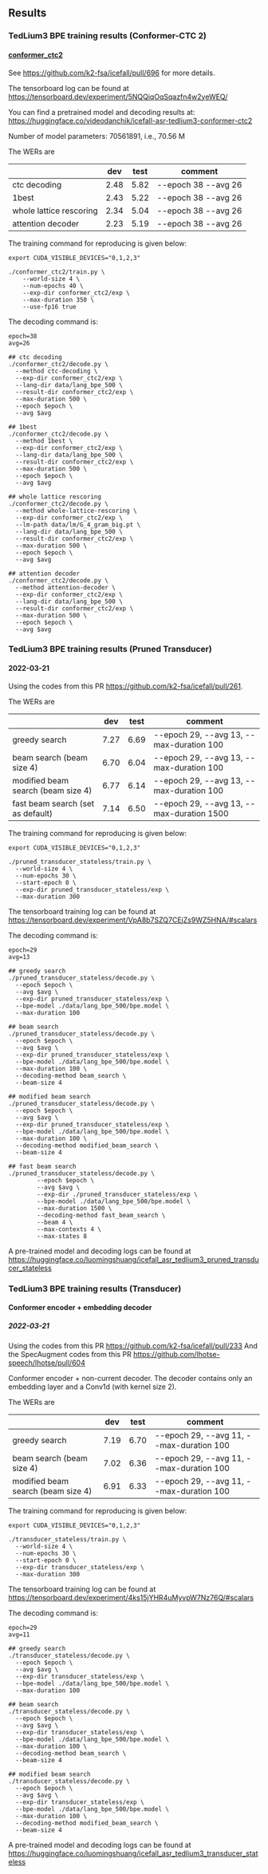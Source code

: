 ## Results

### TedLium3 BPE training results (Conformer-CTC 2)

#### [conformer_ctc2](./conformer_ctc2)

See <https://github.com/k2-fsa/icefall/pull/696> for more details.

The tensorboard log can be found at
<https://tensorboard.dev/experiment/5NQQiqOqSqazfn4w2yeWEQ/>

You can find a pretrained model and decoding results at:
<https://huggingface.co/videodanchik/icefall-asr-tedlium3-conformer-ctc2>

Number of model parameters: 70561891, i.e., 70.56 M

The WERs are

|                          | dev        | test        | comment             |
|--------------------------|------------|-------------|---------------------|
| ctc decoding             | 2.48       | 5.82        | --epoch 38 --avg 26 |
| 1best                    | 2.43       | 5.22        | --epoch 38 --avg 26 |
| whole lattice rescoring  | 2.34       | 5.04        | --epoch 38 --avg 26 |
| attention decoder        | 2.23       | 5.19        | --epoch 38 --avg 26 |

The training command for reproducing is given below:

```
export CUDA_VISIBLE_DEVICES="0,1,2,3"

./conformer_ctc2/train.py \
    --world-size 4 \
    --num-epochs 40 \
    --exp-dir conformer_ctc2/exp \
    --max-duration 350 \
    --use-fp16 true
```

The decoding command is:
```
epoch=38
avg=26

## ctc decoding
./conformer_ctc2/decode.py \
  --method ctc-decoding \
  --exp-dir conformer_ctc2/exp \
  --lang-dir data/lang_bpe_500 \
  --result-dir conformer_ctc2/exp \
  --max-duration 500 \
  --epoch $epoch \
  --avg $avg

## 1best
./conformer_ctc2/decode.py \
  --method 1best \
  --exp-dir conformer_ctc2/exp \
  --lang-dir data/lang_bpe_500 \
  --result-dir conformer_ctc2/exp \
  --max-duration 500 \
  --epoch $epoch \
  --avg $avg

## whole lattice rescoring
./conformer_ctc2/decode.py \
  --method whole-lattice-rescoring \
  --exp-dir conformer_ctc2/exp \
  --lm-path data/lm/G_4_gram_big.pt \
  --lang-dir data/lang_bpe_500 \
  --result-dir conformer_ctc2/exp \
  --max-duration 500 \
  --epoch $epoch \
  --avg $avg

## attention decoder
./conformer_ctc2/decode.py \
  --method attention-decoder \
  --exp-dir conformer_ctc2/exp \
  --lang-dir data/lang_bpe_500 \
  --result-dir conformer_ctc2/exp \
  --max-duration 500 \
  --epoch $epoch \
  --avg $avg
```

### TedLium3 BPE training results (Pruned Transducer)

#### 2022-03-21

Using the codes from this PR https://github.com/k2-fsa/icefall/pull/261.

The WERs are

|                                    |     dev    |    test    | comment                                  |
|------------------------------------|------------|------------|------------------------------------------|
|          greedy search             | 7.27       | 6.69       | --epoch 29, --avg 13, --max-duration 100 |
|      beam search (beam size 4)     | 6.70       | 6.04       | --epoch 29, --avg 13, --max-duration 100 |
| modified beam search (beam size 4) | 6.77       | 6.14       | --epoch 29, --avg 13, --max-duration 100 |
| fast beam search (set as default)  | 7.14       | 6.50       | --epoch 29, --avg 13, --max-duration 1500|

The training command for reproducing is given below:

```
export CUDA_VISIBLE_DEVICES="0,1,2,3"

./pruned_transducer_stateless/train.py \
  --world-size 4 \
  --num-epochs 30 \
  --start-epoch 0 \
  --exp-dir pruned_transducer_stateless/exp \
  --max-duration 300
```

The tensorboard training log can be found at
https://tensorboard.dev/experiment/VpA8b7SZQ7CEjZs9WZ5HNA/#scalars

The decoding command is:
```
epoch=29
avg=13

## greedy search
./pruned_transducer_stateless/decode.py \
  --epoch $epoch \
  --avg $avg \
  --exp-dir pruned_transducer_stateless/exp \
  --bpe-model ./data/lang_bpe_500/bpe.model \
  --max-duration 100

## beam search
./pruned_transducer_stateless/decode.py \
  --epoch $epoch \
  --avg $avg \
  --exp-dir pruned_transducer_stateless/exp \
  --bpe-model ./data/lang_bpe_500/bpe.model \
  --max-duration 100 \
  --decoding-method beam_search \
  --beam-size 4

## modified beam search
./pruned_transducer_stateless/decode.py \
  --epoch $epoch \
  --avg $avg \
  --exp-dir pruned_transducer_stateless/exp \
  --bpe-model ./data/lang_bpe_500/bpe.model \
  --max-duration 100 \
  --decoding-method modified_beam_search \
  --beam-size 4

## fast beam search
./pruned_transducer_stateless/decode.py \
        --epoch $epoch \
        --avg $avg \
        --exp-dir ./pruned_transducer_stateless/exp \
        --bpe-model ./data/lang_bpe_500/bpe.model \
        --max-duration 1500 \
        --decoding-method fast_beam_search \
        --beam 4 \
        --max-contexts 4 \
        --max-states 8
```

A pre-trained model and decoding logs can be found at <https://huggingface.co/luomingshuang/icefall_asr_tedlium3_pruned_transducer_stateless>

### TedLium3 BPE training results (Transducer)

#### Conformer encoder + embedding decoder

##### 2022-03-21

Using the codes from this PR https://github.com/k2-fsa/icefall/pull/233
And the SpecAugment codes from this PR https://github.com/lhotse-speech/lhotse/pull/604

Conformer encoder + non-current decoder. The decoder
contains only an embedding layer and a Conv1d (with kernel size 2).

The WERs are

|                                    |     dev    |    test    | comment                                  |
|------------------------------------|------------|------------|------------------------------------------|
|          greedy search             | 7.19       | 6.70       | --epoch 29, --avg 11, --max-duration 100 |
|      beam search (beam size 4)     | 7.02       | 6.36       | --epoch 29, --avg 11, --max-duration 100 |
| modified beam search (beam size 4) | 6.91       | 6.33       | --epoch 29, --avg 11, --max-duration 100 |

The training command for reproducing is given below:

```
export CUDA_VISIBLE_DEVICES="0,1,2,3"

./transducer_stateless/train.py \
  --world-size 4 \
  --num-epochs 30 \
  --start-epoch 0 \
  --exp-dir transducer_stateless/exp \
  --max-duration 300
```

The tensorboard training log can be found at
https://tensorboard.dev/experiment/4ks15jYHR4uMyvpW7Nz76Q/#scalars

The decoding command is:
```
epoch=29
avg=11

## greedy search
./transducer_stateless/decode.py \
  --epoch $epoch \
  --avg $avg \
  --exp-dir transducer_stateless/exp \
  --bpe-model ./data/lang_bpe_500/bpe.model \
  --max-duration 100

## beam search
./transducer_stateless/decode.py \
  --epoch $epoch \
  --avg $avg \
  --exp-dir transducer_stateless/exp \
  --bpe-model ./data/lang_bpe_500/bpe.model \
  --max-duration 100 \
  --decoding-method beam_search \
  --beam-size 4

## modified beam search
./transducer_stateless/decode.py \
  --epoch $epoch \
  --avg $avg \
  --exp-dir transducer_stateless/exp \
  --bpe-model ./data/lang_bpe_500/bpe.model \
  --max-duration 100 \
  --decoding-method modified_beam_search \
  --beam-size 4
```

A pre-trained model and decoding logs can be found at <https://huggingface.co/luomingshuang/icefall_asr_tedlium3_transducer_stateless>
